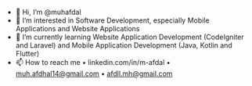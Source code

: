 - 👋 Hi, I’m @muhafdal
- 👀 I’m interested in Software Development, especially Mobile Applications and Website Applications
- 🌱 I’m currently learning Website Application Development (CodeIgniter and Laravel) and Mobile Application Development (Java, Kotlin and Flutter)
- 📫 How to reach me  • linkedin.com/in/m-afdal • muh.afdhal14@gmail.com • afdll.mh@gmail.com
<!--- 💞️ I’m looking to collaborate on ... --->

<!---
muhafdal/muhafdal is a ✨ special ✨ repository because its `README.md` (this file) appears on your GitHub profile.
You can click the Preview link to take a look at your changes.
--->
